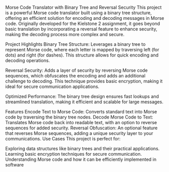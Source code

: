 Morse Code Translator with Binary Tree and Reversal Security
This project is a powerful Morse code translator built using a binary tree structure, offering an efficient solution for encoding and decoding messages in Morse code. Originally developed for the Kielstone 2 assignment, it goes beyond basic translation by incorporating a reversal feature to enhance security, making the decoding process more complex and secure.

Project Highlights
Binary Tree Structure: Leverages a binary tree to represent Morse code, where each letter is mapped by traversing left (for dots) and right (for dashes). This structure allows for quick encoding and decoding operations.

Reversal Security: Adds a layer of security by reversing Morse code sequences, which obfuscates the encoding and adds an additional challenge to decoding. This technique provides basic encryption, making it ideal for secure communication applications.

Optimized Performance: The binary tree design ensures fast lookups and streamlined translation, making it efficient and scalable for large messages.

Features
Encode Text to Morse Code: Converts standard text into Morse code by traversing the binary tree nodes.
Decode Morse Code to Text: Translates Morse code back into readable text, with an option to reverse sequences for added security.
Reversal Obfuscation: An optional feature that reverses Morse sequences, adding a unique security layer to your communications.
Use Cases
This project is perfect for:

Exploring data structures like binary trees and their practical applications.
Learning basic encryption techniques for secure communication.
Understanding Morse code and how it can be efficiently implemented in software
